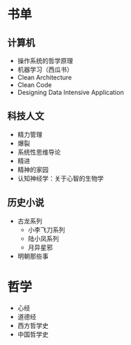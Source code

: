 # 书单

## 计算机

- 操作系统的哲学原理
- 机器学习（西瓜书）
- Clean Architecture
- Clean Code
- Designing Data Intensive Application


## 科技人文

- 精力管理
- 爆裂
- 系统性思维导论
- 精进
- 精神的家园
- 认知神经学：关于心智的生物学

## 历史小说

- 古龙系列
  - 小李飞刀系列
  - 陆小凤系列
  - 月异星邪
- 明朝那些事

# 哲学

- 心经
- 道德经
- 西方哲学史
- 中国哲学史
